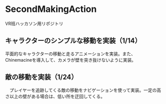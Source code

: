 # SecondMakingAction
VR班ハッカソン用リポジトリ

## キャラクターのシンプルな移動を実装（1/14）
 平面的なキャラクターの移動と走るアニメーションを実装。また、Chinemacineを導入して、カメラが壁を突き抜けないように実装。

## 敵の移動を実装（1/24）
　プレイヤーを追跡してくる敵の移動をナビゲーションを使って実装。一定の高さ以上の壁がある場合は、低い所を迂回してくる。
 
